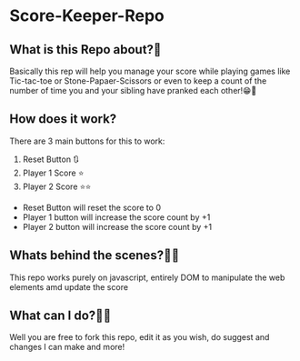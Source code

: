 # Score-Keeper-Repo

## What is this Repo about?🤔

Basically this rep will help you manage your score while playing games like Tic-tac-toe or Stone-Papaer-Scissors or
even to keep a count of the number of time you and your sibling have pranked each other!😁🙌

## How does it work?

There are 3 main buttons for this to work:
1. Reset Button 🔃
2. Player 1 Score ⭐
3. Player 2 Score ⭐⭐

- Reset Button will reset the score to 0
- Player 1 button will increase the score count by +1
- Player 2 button will increase the score count by +1

## Whats behind the scenes?👀💡

This repo works purely on javascript, entirely DOM to manipulate the web elements amd update the score

## What can I do?🤷‍♀️

Well you are free to fork this repo, edit it as you wish, do suggest and changes I can make and more!
